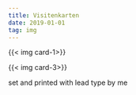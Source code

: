 ```yaml
---
title: Visitenkarten
date: 2019-01-01
tag: img
---
```

{{< img card-1>}}

{{< img card-3>}}
<!--more-->
set and printed with lead type by me
